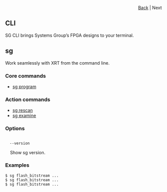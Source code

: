 <div id="readme" class="Box-body readme blob js-code-block-container">
<article class="markdown-body entry-content p-3 p-md-6" itemprop="text">
<p align="right">
<a href="https://github.com/fpgasystems/hacc/blob/main/README.md#sections">Back</a> | Next
</p>

# CLI
SG CLI brings Systems Group’s FPGA designs to your terminal.

## sg
Work seamlessly with XRT from the command line.

### Core commands

* [sg program](./CLI-sg-program.md) 

### Action commands

* [sg rescan]()
* [sg examine]()

### Options
<code>
  --version
</code>
<p>
  &nbsp; &nbsp; Show sg version.
</p>

### Examples
```
$ sg flash_bitstream ...
$ sg flash_bitstream ...
$ sg flash_bitstream ...
```